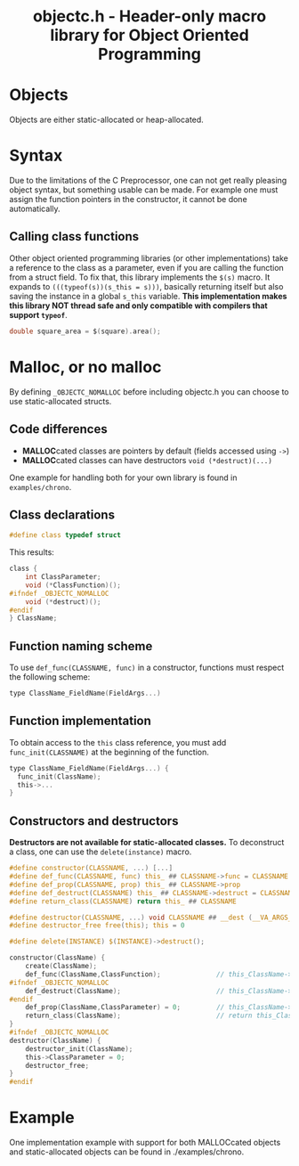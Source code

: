 <div align="center">
<h1> objectc.h - Header-only macro library for Object Oriented Programming </h2>
</div>

# Objects

Objects are either static-allocated or heap-allocated.

# Syntax

Due to the limitations of the C Preprocessor, one can not get really pleasing object syntax, but something usable can be made.
For example one must assign the function pointers in the constructor, it cannot be done automatically.

## Calling class functions

Other object oriented programming libraries (or other implementations) take a reference to the class as a parameter, even if you are calling the function from a struct field. To fix that, this library implements the `$(s)` macro. It expands to `(((typeof(s))(s_this = s)))`, basically returning itself but also saving the instance in a global `s_this` variable. **This implementation makes this library NOT thread safe and only compatible with compilers that support `typeof`**.

```c
double square_area = $(square).area();
```

# Malloc, or no malloc

By defining `_OBJECTC_NOMALLOC` before including objectc.h you can choose to use static-allocated structs.

## Code differences
- **MALLOC**cated classes are pointers by default (fields accessed using `->`)
- **MALLOC**cated classes can have destructors `void (*destruct)(...)`

One example for handling both for your own library is found in `examples/chrono`.

## Class declarations

```c
#define class typedef struct
```
This results:
```c
class {
    int ClassParameter;
    void (*ClassFunction)();
#ifndef _OBJECTC_NOMALLOC
    void (*destruct)();
#endif
} ClassName;
```

## Function naming scheme

To use `def_func(CLASSNAME, func)` in a constructor, functions must respect the following scheme:
```c
type ClassName_FieldName(FieldArgs...)
```

## Function implementation
To obtain access to the `this` class reference, you must add `func_init(CLASSNAME)` at the beginning of the function.
```c
type ClassName_FieldName(FieldArgs...) {
  func_init(ClassName);
  this->...
}
```

## Constructors and destructors
**Destructors are not available for static-allocated classes.**
To deconstruct a class, one can use the `delete(instance)` macro.
```c
#define constructor(CLASSNAME, ...) [...]
#define def_func(CLASSNAME, func) this_ ## CLASSNAME->func = CLASSNAME ## _ ## func
#define def_prop(CLASSNAME, prop) this_ ## CLASSNAME->prop
#define def_destruct(CLASSNAME) this_ ## CLASSNAME->destruct = CLASSNAME ## __dest
#define return_class(CLASSNAME) return this_ ## CLASSNAME

#define destructor(CLASSNAME, ...) void CLASSNAME ## __dest (__VA_ARGS__)
#define destructor_free free(this); this = 0

#define delete(INSTANCE) $(INSTANCE)->destruct();
```
```c
constructor(ClassName) {
    create(ClassName);
    def_func(ClassName,ClassFunction);              // this_ClassName->ClassFunction = ClassName_ClassFunction;
#ifndef _OBJECTC_NOMALLOC
    def_destruct(ClassName);                        // this_ClassName->destruct = ClassName__dest;
#endif
    def_prop(ClassName,ClassParameter) = 0;         // this_ClassName->ClassParameter = 0;
    return_class(ClassName);                        // return this_ClassName;
}
#ifndef _OBJECTC_NOMALLOC
destructor(ClassName) {
    destructor_init(ClassName);
    this->ClassParameter = 0;
    destructor_free;
}
#endif
```

# Example
One implementation example with support for both MALLOCcated objects and static-allocated objects can be found in ./examples/chrono.
